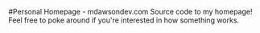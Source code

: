 #Personal Homepage - mdawsondev.com
Source code to my homepage! Feel free to poke around if you're interested in how something works.
